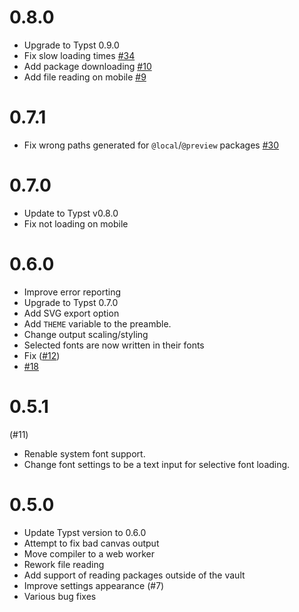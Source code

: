 # 0.8.0
- Upgrade to Typst 0.9.0
- Fix slow loading times [#34](https://github.com/fenjalien/obsidian-typst/issues/34)
- Add package downloading [#10](https://github.com/fenjalien/obsidian-typst/issues/10)
- Add file reading on mobile [#9](https://github.com/fenjalien/obsidian-typst/issues/9)

# 0.7.1
- Fix wrong paths generated for `@local`/`@preview` packages [#30](https://github.com/fenjalien/obsidian-typst/pull/30)

# 0.7.0
- Update to Typst v0.8.0
- Fix not loading on mobile

# 0.6.0
- Improve error reporting
- Upgrade to Typst 0.7.0
- Add SVG export option
- Add `THEME` variable to the preamble.
- Change output scaling/styling
- Selected fonts are now written in their fonts
- Fix ([#12](https://github.com/fenjalien/obsidian-typst/issues/12))
- [#18](https://github.com/fenjalien/obsidian-typst/pull/18)

# 0.5.1

(#11)

- Renable system font support.
- Change font settings to be a text input for selective font loading.


# 0.5.0
- Update Typst version to 0.6.0
- Attempt to fix bad canvas output
- Move compiler to a web worker
- Rework file reading
- Add support of reading packages outside of the vault
- Improve settings appearance (#7)
- Various bug fixes
